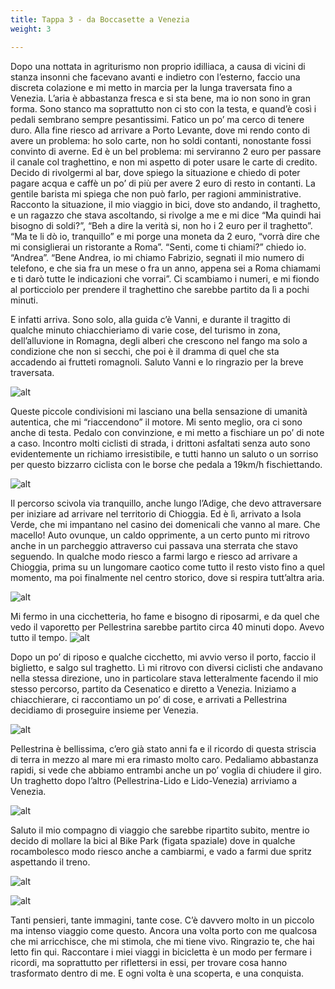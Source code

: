 ```yaml
---
title: Tappa 3 - da Boccasette a Venezia
weight: 3

---
```

Dopo una nottata in agriturismo non proprio idilliaca, a causa di vicini di stanza insonni che facevano avanti e indietro con l&#8217;esterno, faccio una discreta colazione e mi metto in marcia per la lunga traversata fino a Venezia. L&#8217;aria è abbastanza fresca e si sta bene, ma io non sono in gran forma. Sono stanco ma soprattutto non ci sto con la testa, e quand&#8217;è così i pedali sembrano sempre pesantissimi. Fatico un po&#8217; ma cerco di tenere duro. Alla fine riesco ad arrivare a Porto Levante, dove mi rendo conto di avere un problema: ho solo carte, non ho soldi contanti, nonostante fossi convinto di averne. Ed è un bel problema: mi serviranno 2 euro per passare il canale col traghettino, e non mi aspetto di poter usare le carte di credito. Decido di rivolgermi al bar, dove spiego la situazione e chiedo di poter pagare acqua e caffè un po&#8217; di più per avere 2 euro di resto in contanti. La gentile barista mi spiega che non può farlo, per ragioni amministrative. Racconto la situazione, il mio viaggio in bici, dove sto andando, il traghetto, e un ragazzo che stava ascoltando, si rivolge a me e mi dice &#8220;Ma quindi hai bisogno di soldi?&#8221;, &#8220;Beh a dire la verità si, non ho i 2 euro per il traghetto&#8221;. &#8220;Ma te li dò io, tranquillo&#8221; e mi porge una moneta da 2 euro, &#8220;vorrà dire che mi consiglierai un ristorante a Roma&#8221;. &#8220;Senti, come ti chiami?&#8221; chiedo io. &#8220;Andrea&#8221;. &#8220;Bene Andrea, io mi chiamo Fabrizio, segnati il mio numero di telefono, e che sia fra un mese o fra un anno, appena sei a Roma chiamami e ti darò tutte le indicazioni che vorrai&#8221;. Ci scambiamo i numeri, e mi fiondo al porticciolo per prendere il traghettino che sarebbe partito da lì a pochi minuti.

E infatti arriva. Sono solo, alla guida c&#8217;è Vanni, e durante il tragitto di qualche minuto chiacchieriamo di varie cose, del turismo in zona, dell&#8217;alluvione in Romagna, degli alberi che crescono nel fango ma solo a condizione che non si secchi, che poi è il dramma di quel che sta accadendo ai frutteti romagnoli. Saluto Vanni e lo ringrazio per la breve traversata. 

![alt](img_4378-1024x768.jpg)

Queste piccole condivisioni mi lasciano una bella sensazione di umanità autentica, che mi &#8220;riaccendono&#8221; il motore. Mi sento meglio, ora ci sono anche di testa. Pedalo con convinzione, e mi metto a fischiare un po&#8217; di note a caso. Incontro molti ciclisti di strada, i drittoni asfaltati senza auto sono evidentemente un richiamo irresistibile, e tutti hanno un saluto o un sorriso per questo bizzarro ciclista con le borse che pedala a 19km/h fischiettando.

![alt](img_4381-1024x768.jpg)

Il percorso scivola via tranquillo, anche lungo l&#8217;Adige, che devo attraversare per iniziare ad arrivare nel territorio di Chioggia. Ed è lì, arrivato a Isola Verde, che mi impantano nel casino dei domenicali che vanno al mare. Che macello! Auto ovunque, un caldo opprimente, a un certo punto mi ritrovo anche in un parcheggio attraverso cui passava una sterrata che stavo seguendo. In qualche modo riesco a farmi largo e riesco ad arrivare a Chioggia, prima su un lungomare caotico come tutto il resto visto fino a quel momento, ma poi finalmente nel centro storico, dove si respira tutt&#8217;altra aria.

![alt](img_4388-1024x768.jpg)

Mi fermo in una cicchetteria, ho fame e bisogno di riposarmi, e da quel che vedo il vaporetto per Pellestrina sarebbe partito circa 40 minuti dopo. Avevo tutto il tempo.
![alt](img_4387-1024x768.jpg)


Dopo un po&#8217; di riposo e qualche cicchetto, mi avvio verso il porto, faccio il biglietto, e salgo sul traghetto. Lì mi ritrovo con diversi ciclisti che andavano nella stessa direzione, uno in particolare stava letteralmente facendo il mio stesso percorso, partito da Cesenatico e diretto a Venezia. Iniziamo a chiacchierare, ci raccontiamo un po&#8217; di cose, e arrivati a Pellestrina decidiamo di proseguire insieme per Venezia.

![alt](img_4392-1024x768.jpg)

Pellestrina è bellissima, c&#8217;ero già stato anni fa e il ricordo di questa striscia di terra in mezzo al mare mi era rimasto molto caro. Pedaliamo abbastanza rapidi, si vede che abbiamo entrambi anche un po&#8217; voglia di chiudere il giro. Un traghetto dopo l&#8217;altro (Pellestrina-Lido e Lido-Venezia) arriviamo a Venezia. 

![alt](img_4415-1024x768.jpg)

Saluto il mio compagno di viaggio che sarebbe ripartito subito, mentre io decido di mollare la bici al Bike Park (figata spaziale) dove in qualche rocambolesco modo riesco anche a cambiarmi, e vado a farmi due spritz aspettando il treno.

![alt](img_4419-1024x768.jpg)

![alt](img_4422-768x1024.jpg)

Tanti pensieri, tante immagini, tante cose. C&#8217;è davvero molto in un piccolo ma intenso viaggio come questo. Ancora una volta porto con me qualcosa che mi arricchisce, che mi stimola, che mi tiene vivo. Ringrazio te, che hai letto fin qui. Raccontare i miei viaggi in bicicletta è un modo per fermare i ricordi, ma soprattutto per riflettersi in essi, per trovare cosa hanno trasformato dentro di me. E ogni volta è una scoperta, e una conquista.

